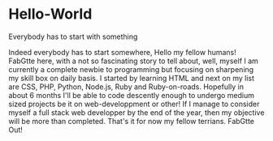 # Hello-World
Everybody has to start with something

Indeed everybody has to start somewhere,
Hello my fellow humans!
FabGtte here, with a not so fascinating story to tell about, well, myself
I am currently a complete newbie to programming but focusing on sharpening my skill box on daily basis. 
I started by learning HTML and next on my list are CSS, PHP, Python, Node.js, Ruby and Ruby-on-roads.
Hopefully in about 6 months I'll be able to code descently enough to undergo medium sized projects be it on web-developpment or other!
If I manage to consider myself a full stack web developper by the end of the year, then my objective will be more than completed.
That's it for now my fellow terrians.
FabGtte Out!
